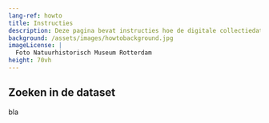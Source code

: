 ```yaml
---
lang-ref: howto
title: Instructies
description: Deze pagina bevat instructies hoe de digitale collectiedatabase van het [Natuurhistorisch Museum Rotterdam](https://www.hetnatuurhistorisch.nl/) doorzocht kan worden.
background: /assets/images/howtobackground.jpg
imageLicense: |
  Foto Natuurhistorisch Museum Rotterdam
height: 70vh
---
```


## Zoeken in de dataset
bla
